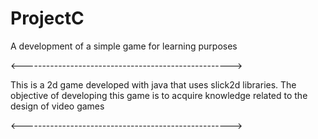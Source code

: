 # ProjectC
A development of a simple game for learning purposes

<---------------------------------------------------->

This is a 2d game developed with java that uses slick2d libraries.
The objective of developing this game is to acquire knowledge related to the design of video games

<---------------------------------------------------->
